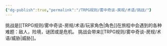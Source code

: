 ```yaml
---
{"dg-publish":true,"permalink":"/TRPG规则/雾中奇谈-房规/术语/挑战/"}
---
```


挑战是[[TRPG规则/雾中奇谈-房规/术语/玩家角色\|角色]]在旅程中会遇到的各种难题：敌人，险境，谜团或是危机。
挑战会带来[[TRPG规则/雾中奇谈-房规/术语/威胁\|威胁]]。